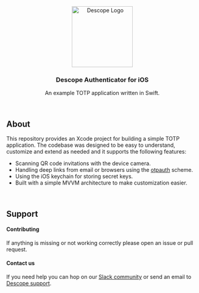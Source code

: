 
<div align="center">
  <a href="https://github.com/descope-sample-apps/descope-authenticator-ios">
    <img src="https://github.com/user-attachments/assets/6b508b19-3def-45a1-a5f0-1ea4cd64c7db" alt="Descope Logo" width="160" height="160">
  </a>

  <h3 align="center">Descope Authenticator for iOS</h3>

  <p align="center">
    An example TOTP application written in Swift.
  </p>
</div>

<br />

## About

This repository provides an Xcode project for building a simple TOTP application. The codebase was designed to be easy to understand, customize and extend as needed and it supports the following features:

* Scanning QR code invitations with the device camera.
* Handling deep links from email or browsers using the [otpauth](https://github.com/google/google-authenticator/wiki/Key-Uri-Format) scheme.
* Using the iOS keychain for storing secret keys.
* Built with a simple MVVM architecture to make customization easier.

<br/>

## Support

#### Contributing

If anything is missing or not working correctly please open an issue or pull request.

#### Contact us

If you need help you can hop on our [Slack community](https://www.descope.com/community) or send an email to [Descope support](mailto:support@descope.com).
